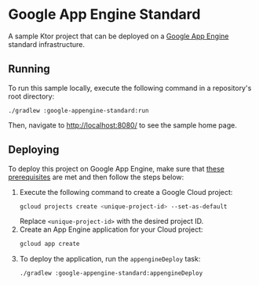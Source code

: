 # Google App Engine Standard

A sample Ktor project that can be deployed on a [Google App Engine](https://ktor.io/docs/google-app-engine.html) standard infrastructure.

## Running

To run this sample locally, execute the following command in a repository's root directory:

```
./gradlew :google-appengine-standard:run
```
 
Then, navigate to [http://localhost:8080/](http://localhost:8080/) to see the sample home page.  

## Deploying

To deploy this project on Google App Engine, make sure that [these prerequisites](https://ktor.io/docs/google-app-engine.html#prerequisites) are met and then follow the steps below:
1. Execute the following command to create a Google Cloud project:
   ```Bash
   gcloud projects create <unique-project-id> --set-as-default
   ```
   Replace `<unique-project-id>` with the desired project ID.
2. Create an App Engine application for your Cloud project:
   ```Bash
   gcloud app create
   ```
3. To deploy the application, run the `appengineDeploy` task:
   ```Bash
   ./gradlew :google-appengine-standard:appengineDeploy
   ```
